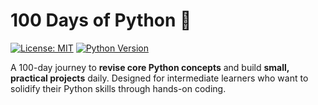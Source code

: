 # 100 Days of Python 🐍

[![License: MIT](https://img.shields.io/badge/License-MIT-blue.svg)](https://opensource.org/licenses/MIT)
[![Python Version](https://img.shields.io/badge/Python-3.10%2B-blue)](https://www.python.org/downloads/)

A 100-day journey to **revise core Python concepts** and build **small, practical projects** daily. Designed for intermediate learners who want to solidify their Python skills through hands-on coding.
